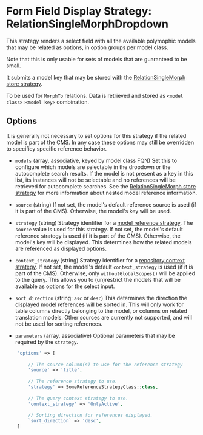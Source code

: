 # Form Field Display Strategy: RelationSingleMorphDropdown

This strategy renders a select field with all the available polymophic models that may be related as options, in option groups per model class.

Note that this is only usable for sets of models that are guaranteed to be small.

It submits a model key that may be stored with the [RelationSingleMorph store strategy](../FormFieldStoreStrategies/RelationSingleMorph.md).

To be used for `MorphTo` relations. 
Data is retrieved and stored as `<model class>:<model key>` combination.


## Options

It is generally not necessary to set options for this strategy if the related model is part of the CMS.
In any case these options may still be overridden to specificy specific reference behavior.

- `models` (array, associative, keyed by model class FQN)
    Set this to configure which models are selectable in the dropdown or the autocomplete search results.
    If the model is not present as a key in this list, its instances will not be selectable 
    and no references will be retrieved for autocomplete searches.
    See the [RelationSingleMorph store strategy](../FormFieldStoreStrategies/RelationSingleMorph.md) for more information about nested model reference information.
 
- `source` (string)
    If not set, the model's default reference source is used (if it is part of the CMS). 
    Otherwise, the model's key will be used.
    
- `strategy` (string)
    Strategy identifier for a [model reference strategy](../Strategies.md#model-reference-strategies). The `source` value is used for this strategy.
    If not set, the model's default reference strategy is used (if it is part of the CMS). 
    Otherwise, the model's key will be displayed.
    This determines how the related models are referenced as displayed options.
 
- `context_strategy` (string)
    Strategy identifier for a [repository context strategy](../Strategies.md#repository-context-strategies).
     If not set, the model's default `context_strategy` is used (if it is part of the CMS). 
     Otherwise, only `withoutGlobalScopes()` will be applied to the query.
     This allows you to (un)restrict the models that will be available as options for the select input.

- `sort_direction` (string: `asc` or `desc`)
    This determines the direction the displayed model references will be sorted in. This will only work for table columns directly belonging to the model, or columns on related translation models.
    Other sources are currently not supported, and will not be used for sorting references.
    
- `parameters` (array, associative)
    Optional parameters that may be required by the `strategy`.
    
    
 
 ```php
     'options' => [
     
         // The source column(s) to use for the reference strategy 
         'source' => 'title',
         
         // The reference strategy to use.
         'strategy' => SomeReferenceStrategyClass::class,
         
         // The query context strategy to use.
         'context_strategy' => 'OnlyActive',
         
         // Sorting direction for references displayed.
         `sort_direction` => 'desc',
     ]
 ```
